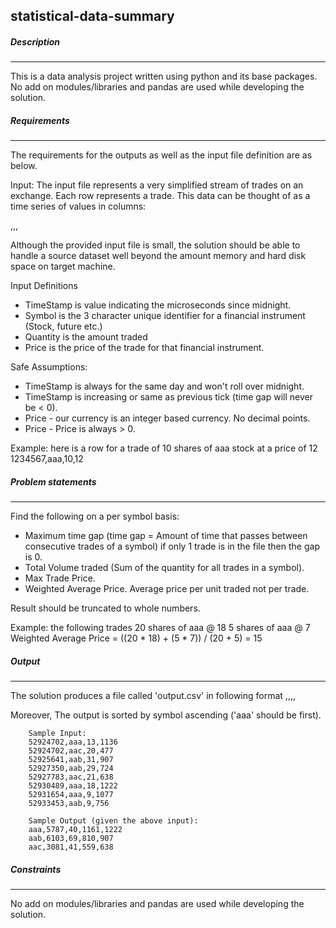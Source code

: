 ## statistical-data-summary ##

##### Description

_______________________________________________________________________________
This is a data analysis project written using python and its base packages. No add on modules/libraries and pandas are used while developing the solution.

##### Requirements #####

_______________________________________________________________________________

The requirements for the outputs as well as the input file definition are as below.

Input:
The input file represents a very simplified stream of trades on an exchange. Each row represents a trade.  This data can be thought of as a time series of values in columns:

<TimeStamp>,<Symbol>,<Quantity>,<Price>

Although the provided input file is small, the solution should be able to handle a source dataset well beyond the amount memory and hard disk space on target machine.

Input Definitions

- TimeStamp is value indicating the microseconds since midnight.
- Symbol is the 3 character unique identifier for a financial instrument (Stock, future etc.)
- Quantity is the amount traded
- Price is the price of the trade for that financial instrument.

Safe Assumptions:

- TimeStamp is always for the same day and won't roll over midnight.
- TimeStamp is increasing or same as previous tick (time gap will never be < 0).
- Price - our currency is an integer based currency.  No decimal points.
- Price - Price is always > 0.

Example: here is a row for a trade of 10 shares of aaa stock at a price of 12
1234567,aaa,10,12

##### Problem statements #####

_______________________________________________________________________________
Find the following on a per symbol basis:

- Maximum time gap (time gap = Amount of time that passes between consecutive trades of a symbol) if only 1 trade is in the file then the gap is 0.
- Total Volume traded (Sum of the quantity for all trades in a symbol).
- Max Trade Price.
- Weighted Average Price.  Average price per unit traded not per trade.

Result should be truncated to whole numbers.

   Example: the following trades
     20 shares of aaa @ 18
     5 shares of aaa @ 7
     Weighted Average Price = ((20 * 18) + (5 * 7)) / (20 + 5) = 15

##### Output #####

_______________________________________________________________________________

The solution produces a file called 'output.csv' in following format
<symbol>,<MaxTimeGap>,<Volume>,<WeightedAveragePrice>,<MaxPrice>

Moreover, The output is sorted by symbol ascending ('aaa' should be first).

        Sample Input:
        52924702,aaa,13,1136
        52924702,aac,20,477
        52925641,aab,31,907
        52927350,aab,29,724
        52927783,aac,21,638
        52930489,aaa,18,1222
        52931654,aaa,9,1077
        52933453,aab,9,756

        Sample Output (given the above input):
        aaa,5787,40,1161,1222
        aab,6103,69,810,907
        aac,3081,41,559,638

##### Constraints #####

_______________________________________________________________________________

No add on modules/libraries and pandas are used while developing the solution.
